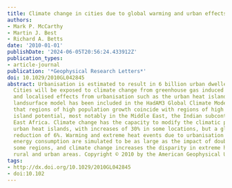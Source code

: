 ```yaml
---
title: Climate change in cities due to global warming and urban effects
authors:
- Mark P. McCarthy
- Martin J. Best
- Richard A. Betts
date: '2010-01-01'
publishDate: '2024-06-05T20:56:24.433912Z'
publication_types:
- article-journal
publication: '*Geophysical Research Letters*'
doi: 10.1029/2010GL042845
abstract: Urbanisation is estimated to result in 6 billion urban dwellers by 2050.
  Cities will be exposed to climate change from greenhouse gas induced radiative forcing,
  and localised effects from urbanisation such as the urban heat island. An urban
  landsurface model has been included in the HadAM3 Global Climate Model. It shows
  that regions of high population growth coincide with regions of high urban heat
  island potential, most notably in the Middle East, the Indian subcontinent, and
  East Africa. Climate change has the capacity to modify the climatic potential for
  urban heat islands, with increases of 30% in some locations, but a global average
  reduction of 6%. Warming and extreme heat events due to urbanisation and increased
  energy consumption are simulated to be as large as the impact of doubled CO2 in
  some regions, and climate change increases the disparity in extreme hot nights between
  rural and urban areas. Copyright © 2010 by the American Geophysical Union.
tags:
- http://dx.doi.org/10.1029/2010GL042845
- doi:10.102
---
```

